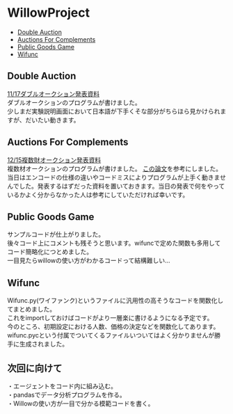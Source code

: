 WillowProject
=======
* [Double Auction](https://github.com/yoshimasaogawa/WillowProject/tree/master/DoubleAuction)
* [Auctions For Complements](https://github.com/yoshimasaogawa/WillowProject/tree/master/AuctionForComplements)
* [Public Goods Game](https://github.com/yoshimasaogawa/WillowProject/tree/master/PublicGoodsGame)
* [Wifunc](https://github.com/yoshimasaogawa/WillowProject/tree/master/Wifunc)

Double Auction
-------
[11/17ダブルオークション発表資料](https://docs.google.com/viewer?url=https://github.com/yoshimasaogawa/Auction/blob/master/Double%20Auction/DoubleAuction.pdf?raw=true)  
ダブルオークションのプログラムが書けました。  
少しまだ実験説明画面において日本語が下手くそな部分がちらほら見かけられますが、だいたい動きます。  

Auctions For Complements
-------  
[12/15複数財オークション発表資料](https://docs.google.com/viewer?url=https://github.com/yoshimasaogawa/Auction/blob/master/Auction%20For%20Complements/Auction%20for%20complements.pdf?raw=true)  
複数材オークションのプログラムが書けました。
[この論文](http://www.cirje.e.u-tokyo.ac.jp/research/workshops/micro/micropaper14/micro1021.pdf)を参考にしました。  
当日はエンコードの仕様の違いやコードミスによりプログラムが上手く動きませんでした。発表するはずだった資料を置いておきます。当日の発表で何をやっているかよく分からなかった人は参考にしていただければ幸いです。

Public Goods Game
-------
サンプルコードが仕上がりました。  
後々コード上にコメントも残そうと思います。wifuncで定めた関数も多用してコード簡略化につとめました。  
一目見たらwillowの使い方がわかるコードって結構難しい...

Wifunc
-------
Wifunc.py(ワイファンク)というファイルに汎用性の高そうなコードを関数化してまとめました。  
これをimportしておけばコードがより一層楽に書けるようになる予定です。  
今のところ、初期設定における人数、価格の決定などを関数化してあります。  
wifunc.pycという付属でついてくるファイルいついてはよく分かりませんが勝手に生成されました。  

次回に向けて
-------
・エージェントをコード内に組み込む。  
・pandasでデータ分析プログラムを作る。  
・Willowの使い方が一目で分かる模範コードを書く。
